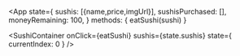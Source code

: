 <App state={
    sushis: [{name,price,imgUrl}],
    sushisPurchased: [],
    moneyRemaining: 100,
  }
  methods: {
    eatSushi(sushi)
  }
>
  <SushiContainer
    onClick={eatSushi}
    sushis={state.sushis}
    state={
      currentIndex: 0
    }
  />
  <Tablee>
    <Budget budget={moneyRemaining} />
    <Plates sushis={sushisPurchased} />
  </Tablee>
</App>
